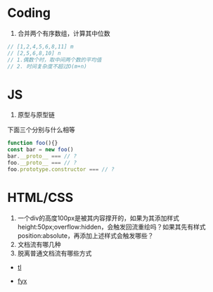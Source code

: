 # Coding
1. 合并两个有序数组，计算其中位数

```js
// [1,2,4,5,6,8,11] m
// [2,5,6,8,10] n
// 1.偶数个时，取中间两个数的平均值
// 2. 时间复杂度不超过O(m+n)
```

# JS
1. 原型与原型链

下面三个分别与什么相等
```js
function foo(){}
const bar = new foo()
bar.__proto__ === // ?
foo.__proto__ === // ?
foo.prototype.constructor === // ?
```

# HTML/CSS
1. 一个div的高度100px是被其内容撑开的，如果为其添加样式height:50px;overflow:hidden，会触发回流重绘吗？如果其先有样式position:absolute，再添加上述样式会触发哪些？
2. 文档流有哪几种
3. 脱离普通文档流有哪些方式

* [tl](https://juejin.cn/post/6912744030019256328)

* [fyx](https://www.cnblogs.com/banshanliang/p/14251850.html)

